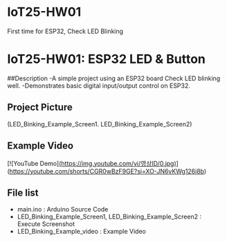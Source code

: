 # IoT25-HW01
First time for ESP32, Check LED Blinking
# IoT25-HW01: ESP32 LED & Button

##Description
-A simple project using an ESP32 board Check LED blinking well.
-Demonstrates basic digital input/output control on ESP32.

## Project Picture
(LED_Binking_Example_Screen1. LED_Binking_Example_Screen2)

## Example Video
[![YouTube Demo][(https://img.youtube.com/vi/영상ID/0.jpg)](https://youtu.be/영상ID)](https://youtube.com/shorts/CGR0wBzF9GE?si=XO-JN6vKWg126i8b)

## File list
- main.ino : Arduino Source Code
- LED_Binking_Example_Screen1, LED_Binking_Example_Screen2 : Execute Screenshot
- LED_Binking_Example_video : Example Video
